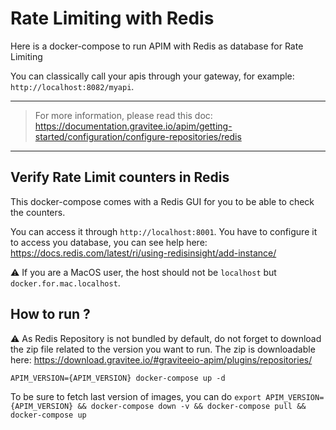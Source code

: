 # Rate Limiting with Redis

Here is a docker-compose to run APIM with Redis as database for Rate Limiting

You can classically call your apis through your gateway, for example: `http://localhost:8082/myapi`.

---
> For more information, please read this doc: https://documentation.gravitee.io/apim/getting-started/configuration/configure-repositories/redis
---

## Verify Rate Limit counters in Redis

This docker-compose comes with a Redis GUI for you to be able to check the counters. 

You can access it through `http://localhost:8001`. You have to configure it to access you database, you can see help here: https://docs.redis.com/latest/ri/using-redisinsight/add-instance/

⚠️ If you are a MacOS user, the host should not be `localhost` but `docker.for.mac.localhost`.

## How to run ?

⚠️ As Redis Repository is not bundled by default, do not forget to download the zip file related to the version you want to run.
The zip is downloadable here: https://download.gravitee.io/#graviteeio-apim/plugins/repositories/

`APIM_VERSION={APIM_VERSION} docker-compose up -d ` 

To be sure to fetch last version of images, you can do
`export APIM_VERSION={APIM_VERSION} && docker-compose down -v && docker-compose pull && docker-compose up`